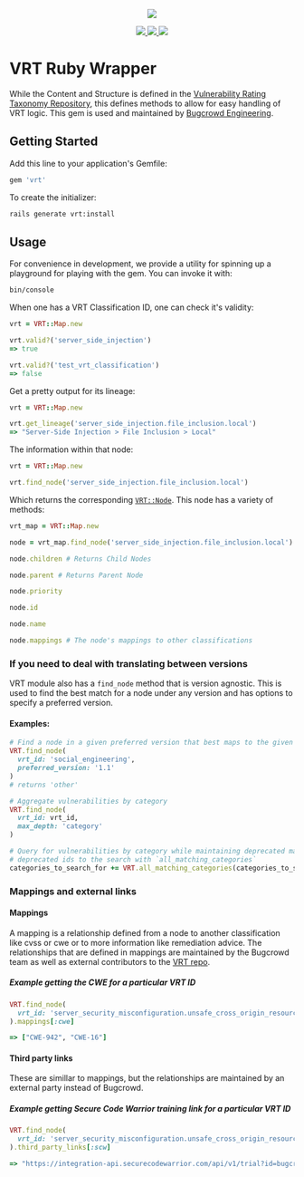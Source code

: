 <p align="center">
  <img src="https://gist.githubusercontent.com/adamrdavid/c5d4e0faab7801c828962487f3e5b924/raw/2ab968922aa658e37b458fd07c67591ca98b77a9/vrt.svg" />
</p>
<p align="center">
  <a href="https://rubygems.org/gems/vrt">
    <img src="https://badge.fury.io/rb/vrt.svg" />
  </a>
  <a href="https://github.com/bugcrowd/vrt-ruby/actions">
    <img src="https://github.com/bugcrowd/vrt-ruby/workflows/Build/badge.svg" />
  </a>
  <a href="https://www.rubydoc.info/gems/vrt/">
    <img src="https://img.shields.io/badge/doc-rubydoc-informational" />
  </a>
</p>

# VRT Ruby Wrapper
While the Content and Structure is defined in the [Vulnerability Rating Taxonomy Repository](https://github.com/bugcrowd/vulnerability-rating-taxonomy), this defines methods to allow for easy handling of VRT logic.  This gem is used and maintained by [Bugcrowd Engineering](https://bugcrowd.com).

## Getting Started
Add this line to your application's Gemfile:
```ruby
gem 'vrt'
```

To create the initializer:
```bash
rails generate vrt:install
```

## Usage

For convenience in development, we provide a utility for spinning up a
playground for playing with the gem. You can invoke it with:

```bash
bin/console
```

When one has a VRT Classification ID, one can check it's validity:
```ruby
vrt = VRT::Map.new

vrt.valid?('server_side_injection')
=> true

vrt.valid?('test_vrt_classification')
=> false
```

Get a pretty output for its lineage:
```ruby
vrt = VRT::Map.new

vrt.get_lineage('server_side_injection.file_inclusion.local')
=> "Server-Side Injection > File Inclusion > Local"
```

The information within that node:
```ruby
vrt = VRT::Map.new

vrt.find_node('server_side_injection.file_inclusion.local')
```
Which returns the corresponding [`VRT::Node`](https://github.com/bugcrowd/vrt-ruby/blob/master/lib/vrt/node.rb).  This node has a variety of methods:
```ruby
vrt_map = VRT::Map.new

node = vrt_map.find_node('server_side_injection.file_inclusion.local')

node.children # Returns Child Nodes

node.parent # Returns Parent Node

node.priority

node.id

node.name

node.mappings # The node's mappings to other classifications
```

### If you need to deal with translating between versions
VRT module also has a `find_node` method that is version agnostic.  This is used to find the best
match for a node under any version and has options to specify a preferred version.

#### Examples:

```ruby
# Find a node in a given preferred version that best maps to the given id
VRT.find_node(
  vrt_id: 'social_engineering',
  preferred_version: '1.1'
)
# returns 'other'

# Aggregate vulnerabilities by category
VRT.find_node(
  vrt_id: vrt_id,
  max_depth: 'category'
)

# Query for vulnerabilities by category while maintaining deprecated mappings by adding
# deprecated ids to the search with `all_matching_categories`
categories_to_search_for += VRT.all_matching_categories(categories_to_search_for)
```

### Mappings and external links

#### Mappings

A mapping is a relationship defined from a node to another classification like cvss or cwe or to
more information like remediation advice. The relationships that are defined in mappings are
maintained by the Bugcrowd team as well as external contributors to the
[VRT repo](https://github.com/bugcrowd/vulnerability-rating-taxonomy/tree/master/mappings).

##### Example getting the CWE for a particular VRT ID

```ruby
VRT.find_node(
  vrt_id: 'server_security_misconfiguration.unsafe_cross_origin_resource_sharing'
).mappings[:cwe]

=> ["CWE-942", "CWE-16"]
```

#### Third party links

These are simillar to mappings, but the relationships are maintained by an external party instead of
Bugcrowd.

##### Example getting Secure Code Warrior training link for a particular VRT ID

```ruby
VRT.find_node(
  vrt_id: 'server_security_misconfiguration.unsafe_cross_origin_resource_sharing'
).third_party_links[:scw]

=> "https://integration-api.securecodewarrior.com/api/v1/trial?id=bugcrowd&mappingList=vrt&mappingKey=server_security_misconfiguration:unsafe_cross_origin_resource_sharing&redirect=true"
```